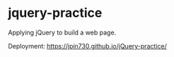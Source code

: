 # jquery-practice

Applying jQuery to build a web page.

Deployment: https://jpin730.github.io/jQuery-practice/
